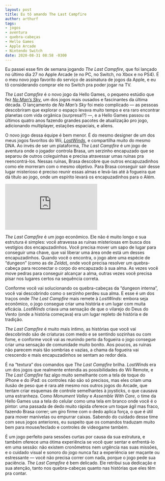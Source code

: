 ```yaml
---
layout: post
title: Eu tô amando The Last Campfire
author: arthurf
tags:
- jogos
- aventura
- quebra-cabeças
- Hello Games
- Apple Arcade
- Nintendo Switch
date: 2020-08-31 08:58 -0300
---
```

Eu passei esse fim de semana jogando *The Last Campfire*, que foi lançado no último dia 27 no Apple Arcade (e no PC, no Switch, no Xbox e no PS4). É o meu novo jogo favorito do serviço de assinatura de jogos da Apple, e eu tô considerando comprar ele no Switch pra poder jogar na TV.

*The Last Campfire* é o novo jogo da Hello Games, o pequeno estúdio que fez *[No Man’s Sky](https://www.nomanssky.com)*, um dos jogos mais ousados e fascinantes da última década. O lançamento de *No Man’s Sky* foi meio complicado — as pessoas descobriram que explorar o espaço levava muito tempo e era raro encontrar planetas com vida orgânica (surpresa!?) —, e a Hello Games passou os últimos quatro anos fazendo grandes pacotes de atualização pro jogo, adicionando multiplayer, estações espaciais, e aliens.

O novo jogo dessa équipe é bem menor. É do mesmo designer de um dos meus jogos favoritos do Wii, *[LostWinds](https://store.steampowered.com/app/447780/LostWinds/)*, e compartilha muito do mesmo DNA. Ao invés de ser um plataforma, *The Last Campfire* é um jogo de aventura onde o jogador controla Brasa, um serzinho encapuzado que se separou de outros coleguinhas e precisa atravessar umas ruínas pra reencontrá-los. Nessas ruínas, Brasa descobre que outros encapuzadinhos como ele morreram com o mesmo objetivo. Para Brasa conseguir sair desse lugar misterioso é preciso reunir essas almas e levá-las até à fogueira que dá título ao jogo, onde um espírito levará os encapuzadinhos para o Além.

<iframe class="full-width" src="https://www.youtube.com/embed/Xu8_Q44BIPA" frameborder="0" allow="accelerometer; autoplay; encrypted-media; gyroscope; picture-in-picture" allowfullscreen></iframe>

*The Last Campfire* é um jogo econômico. Ele não é muito longo e sua estrutura é simples: você atravessa as ruínas misteriosas em busca dos vestígios dos encapuzadinhos. Você precisa mover um sapo de lugar para conseguir uma chave, que vai liberar uma área onde está um desses encapuzadinhos. Quando você o encontra, o jogo abre uma espécie de “dungeon” (como as de *Zelda*), onde você precisa resolver um quebra-cabeça para reconectar o corpo do encapuzado à sua alma. As vezes você move pedras para conseguir alcançar a alma, outras vezes você precisa pisar nos lugares certos na sequência correta.

Conforme você vai solucionando os quebra-cabeças da “dungeon interna”, você vai descobrindo como o serzinho perdeu sua alma. E esse é um dos traços onde *The Last Campfire* mais remete à *LostWinds*: embora seja econômico, o jogo consegue criar uma história e um lugar com muita eficácia. *LostWinds* criava uma sensação de que o vilarejo do Deus do Vento (onde a história começava) era um lugar repleto de história e de tradição.

*The Last Campfire* é muito mais íntimo, as histórias que você vai descobrindo são de criaturas com medo e se sentindo sozinhas ou com fome, e conforme você vai as reunindo perto da fogueira o jogo consegue criar uma sensação de comunidade muito bonito. Aos poucos, as ruínas não parecem mais tão sombrias e vazias, a chama da fogueira vai crescendo e mais encapuzadinhos se sentam ao redor dela.

É na “textura“ dos comandos que *The Last Campfire* brilha. *LostWinds* era um dos jogos que realmente entendia as possibilidades do Wii Remote, e *The Last Campfire* faz algo muito semelhante com a tela de toque do iPhone e do iPad: os controles não são só precisos, mas eles criam uma ilusão de peso que é rara até mesmo nos outros jogos do Arcade, que tentam criar esquemas de controle semelhantes à joysticks, o que causava uma estranheza. Como *Monument Valley* e *Assemble With Care*, o time da Hello Games usa a tela do celular como uma tela em branco onde você é o pintor: uma passada de dedo muito rápida oferece um toque ágil mas fraco, fazendo Brasa correr; um giro firme com o dedo aplica força, o que é útil para mover manivelas ou empurrar caixas. Sabendo do cuidado desse time com seus jogos anteriores, eu suspeito que os comandos traduzam muito bem para mouse/teclado e controles de videogame também.

É um jogo perfeito para sessões curtas por causa da sua estrutura, e também oferece uma ótima experiência se você quer sentar e enfrentá-lo em uma sessão: não existem cronômetros nem urgência nas suas missões, e o cuidado visual e sonoro do jogo nunca faz a experiência ser maçante ou estressante — você não precisa correr com nada, porque o jogo pede sua paciência. *The Last Campfire* é bem delicado. Ele retribui sua dedicação e sua atenção, tanto nos quebra-cabeças quanto nas histórias que eles têm pra contar.
